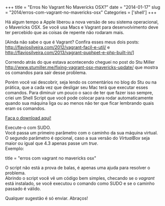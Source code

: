 +++
title = "Erros No Vagrant No Mavericks OSX?"
date = "2014-01-17"
slug = "2014/erros-com-vagrant-no-mavericks-osx"
Categories = ['shell']
+++

<p>Há algum tempo a Apple liberou a nova versão de seu sistema operacional, o Mavericks OSX. Se você usa Macs e Vagrant para desenvolvimento deve ter percebido que as coisas de repente não rodaram mais.</p>

<p>[Ainda não sabe o que é Vagrant? Confira esses meus dois posts: <a href="http://flaviosilveira.com/2012/vagrant-facil-e-util/" title="Vagrant fácil e útil">http://flaviosilveira.com/2012/vagrant-facil-e-util/</a> e <a href="http://flaviosilveira.com/2013/vagrant-puphpet-e-php-built-in/" title="Vagrant, PuPHPet e PHP Built In">http://flaviosilveira.com/2013/vagrant-puphpet-e-php-built-in/</a>]</p>

<!--more-->


<p>Correndo atrás do que estava acontecendo cheguei no post do Stu Miller <a href="http://www.stumiller.me/fixing-vagrant-osx-mavericks-update/" title="Stu Miller : Fixing Vagrant after an Mavericks Update">http://www.stumiller.me/fixing-vagrant-osx-mavericks-update/</a> que mostra os comandos para sair desse problema.</p>

<p>Porém você vai descobrir, seja lendo os comentários no blog do Stu ou na prática, que a cada vez que desligar seu Mac terá que executar esses comandos. Para diminuir um pouco o saco de ter que fazer isso sempre, criei um Shell Script que você pode colocar para rodar automaticamente quando sua máquina liga ou ao menos não ter que ficar lembrando quais eram os comandos.</p>

<p><a href="../../assets/uploads/fix-mavericks.sh" title="Fix Mavericks Shell Script">Faça o download aqui!</a></p>

<p>Execute-o com SUDO.<br/>
Você passa um primeiro parâmetro com o caminho da sua máquina virtual.<br/>
O segundo parâmetro é opcional, caso a sua versão do <em>VirtualBox</em> seja maior ou igual que 4.3 apenas passe um <em>true</em>.<br/>
Exemplo:</p>

title = "erros com vagrant no mavericks osx"
</pre>


<p>O script não está a prova de balas, é apenas uma ajuda para resolver o problema.<br/>
Abrindo o script você vê um código bem simples, checando se o <em>vagrant</em> está instalado, se você executou o comando como SUDO e se o caminho passado é válido.</p>

<p>Qualquer sugestão é só enviar. Abraços!</p>
